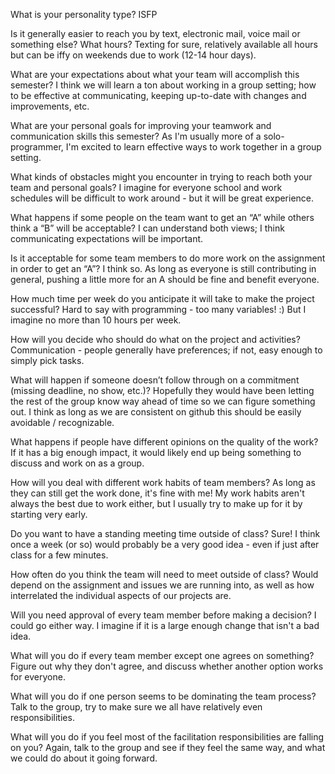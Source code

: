 What is your personality type?
ISFP

Is it generally easier to reach you by text, electronic mail, voice mail or something else?  What hours?
Texting for sure, relatively available all hours but can be iffy on weekends due to work (12-14 hour days).

What are your expectations about what your team will accomplish this semester?
I think we will learn a ton about working in a group setting; how to be effective at communicating, keeping up-to-date with changes and improvements, etc.

What are your personal goals for improving your teamwork and communication skills this semester?
As I'm usually more of a solo-programmer, I'm excited to learn effective ways to work together in a group setting.

What kinds of obstacles might you encounter in trying to reach both your team and personal goals?
I imagine for everyone school and work schedules will be difficult to work around - but it will be great experience. 

What happens if some people on the team want to get an “A” while others think a “B” will be acceptable?
I can understand both views; I think communicating expectations will be important.

Is it acceptable for some team members to do more work on the assignment in order to get an “A”?
I think so. As long as everyone is still contributing in general, pushing a little more for an A should be fine and benefit everyone.

How much time per week do you anticipate it will take to make the project successful?
Hard to say with programming - too many variables! :) But I imagine no more than 10 hours per week.

How will you decide who should do what on the project and activities?
Communication - people generally have preferences; if not, easy enough to simply pick tasks.

What will happen if someone doesn’t follow through on a commitment (missing deadline, no show, etc.)?
Hopefully they would have been letting the rest of the group know way ahead of time so we can figure something out. I think as long as we are consistent on github this should be easily avoidable / recognizable.

What happens if people have different opinions on the quality of the work?
If it has a big enough impact, it would likely end up being something to discuss and work on as a group.

How will you deal with different work habits of team members?
As long as they can still get the work done, it's fine with me! My work habits aren't always the best due to work either, but I usually try to make up for it by starting very early.

Do you want to have a standing meeting time outside of class?
Sure! I think once a week (or so) would probably be a very good idea - even if just after class for a few minutes.

How often do you think the team will need to meet outside of class?
Would depend on the assignment and issues we are running into, as well as how interrelated the individual aspects of our projects are.

Will you need approval of every team member before making a decision?
I could go either way. I imagine if it is a large enough change that isn't a bad idea.

What will you do if every team member except one agrees on something?
Figure out why they don't agree, and discuss whether another option works for everyone.

What will you do if one person seems to be dominating the team process?
Talk to the group, try to make sure we all have relatively even responsibilities.

What will you do if you feel most of the facilitation responsibilities are falling on you?
Again, talk to the group and see if they feel the same way, and what we could do about it going forward.
